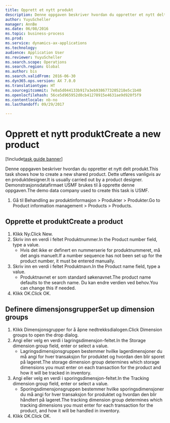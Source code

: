 ```yaml
--- 
title: Opprett et nytt produkt
description: Denne oppgaven beskriver hvordan du oppretter et nytt delt produkt.
author: YuyuScheller
manager: AnnBe
ms.date: 06/08/2016
ms.topic: business-process
ms.prod: 
ms.service: dynamics-ax-applications
ms.technology: 
audience: Application User
ms.reviewer: YuyuScheller
ms.search.scope: Operations
ms.search.region: Global
ms.author: bis
ms.search.validFrom: 2016-06-30
ms.dyn365.ops.version: AX 7.0.0
ms.translationtype: HT
ms.sourcegitcommit: 7e0a5d044133b917a3eb9386773205218e5c1b40
ms.openlocfilehash: 56ce5d965952d0cb41278915e4631ae9d920f5f9
ms.contentlocale: nb-no
ms.lasthandoff: 09/29/2017

---
```

# <a name="create-a-new-product"></a><span data-ttu-id="fd3b9-103">Opprett et nytt produkt</span><span class="sxs-lookup"><span data-stu-id="fd3b9-103">Create a new product</span></span>

[!include[task guide banner](../../includes/task-guide-banner.md)]

<span data-ttu-id="fd3b9-104">Denne oppgaven beskriver hvordan du oppretter et nytt delt produkt.</span><span class="sxs-lookup"><span data-stu-id="fd3b9-104">This task shows how to create a new shared product.</span></span> <span data-ttu-id="fd3b9-105">Dette utføres vanligvis av en produktdesigner.</span><span class="sxs-lookup"><span data-stu-id="fd3b9-105">It is usually carried out by a product designer.</span></span> <span data-ttu-id="fd3b9-106">Demonstrasjonsdatafirmaet USMF brukes til å opprette denne oppgaven.</span><span class="sxs-lookup"><span data-stu-id="fd3b9-106">The demo data company used to create this task is USMF.</span></span>

1. <span data-ttu-id="fd3b9-107">Gå til Behandling av produktinformasjon > Produkter > Produkter.</span><span class="sxs-lookup"><span data-stu-id="fd3b9-107">Go to Product information management > Products > Products.</span></span>

## <a name="create-a-product"></a><span data-ttu-id="fd3b9-108">Opprette et produkt</span><span class="sxs-lookup"><span data-stu-id="fd3b9-108">Create a product</span></span>
1. <span data-ttu-id="fd3b9-109">Klikk Ny.</span><span class="sxs-lookup"><span data-stu-id="fd3b9-109">Click New.</span></span>
2. <span data-ttu-id="fd3b9-110">Skriv inn en verdi i feltet Produktnummer.</span><span class="sxs-lookup"><span data-stu-id="fd3b9-110">In the Product number field, type a value.</span></span>
    * <span data-ttu-id="fd3b9-111">Hvis det ikke er definert en nummerserie for produktnummeret, må det angis manuelt.</span><span class="sxs-lookup"><span data-stu-id="fd3b9-111">If a number sequence has not been set up for the product number, it must be entered manually.</span></span>  
3. <span data-ttu-id="fd3b9-112">Skriv inn en verdi i feltet Produktnavn.</span><span class="sxs-lookup"><span data-stu-id="fd3b9-112">In the Product name field, type a value.</span></span>
    * <span data-ttu-id="fd3b9-113">Produktnavnet er som standard søkenavnet.</span><span class="sxs-lookup"><span data-stu-id="fd3b9-113">The product name defaults to the search name.</span></span> <span data-ttu-id="fd3b9-114">Du kan endre verdien ved behov.</span><span class="sxs-lookup"><span data-stu-id="fd3b9-114">You can change this if needed.</span></span>  
4. <span data-ttu-id="fd3b9-115">Klikk OK.</span><span class="sxs-lookup"><span data-stu-id="fd3b9-115">Click OK.</span></span>

## <a name="set-up-dimension-groups"></a><span data-ttu-id="fd3b9-116">Definere dimensjonsgrupper</span><span class="sxs-lookup"><span data-stu-id="fd3b9-116">Set up dimension groups</span></span>
1. <span data-ttu-id="fd3b9-117">Klikk Dimensjonsgrupper for å åpne nedtrekksdialogen.</span><span class="sxs-lookup"><span data-stu-id="fd3b9-117">Click Dimension groups to open the drop dialog.</span></span>
2. <span data-ttu-id="fd3b9-118">Angi eller velg en verdi i lagringsdimensjon-feltet.</span><span class="sxs-lookup"><span data-stu-id="fd3b9-118">In the Storage dimension group field, enter or select a value.</span></span>
    * <span data-ttu-id="fd3b9-119">Lagringsdimensjonsgruppen bestemmer hvilke lagerdimensjoner du må angi for hver transaksjon for produktet og hvordan den blir sporet på lageret.</span><span class="sxs-lookup"><span data-stu-id="fd3b9-119">The storage dimension group determines which storage dimensions you must enter on each transaction for the product and how it will be tracked in inventory.</span></span>  
3. <span data-ttu-id="fd3b9-120">Angi eller velg en verdi i sporingsdimensjon-feltet.</span><span class="sxs-lookup"><span data-stu-id="fd3b9-120">In the Tracking dimension group field, enter or select a value.</span></span>
    * <span data-ttu-id="fd3b9-121">Sporingsdimensjonsgruppen bestemmer hvilke sporingsdimensjoner du må angi for hver transaksjon for produktet og hvordan den blir håndtert på lageret.</span><span class="sxs-lookup"><span data-stu-id="fd3b9-121">The tracking dimension group determines which tracking dimensions you must enter for each transaction for the product, and how it will be handled in inventory.</span></span>  
4. <span data-ttu-id="fd3b9-122">Klikk OK.</span><span class="sxs-lookup"><span data-stu-id="fd3b9-122">Click OK.</span></span>


